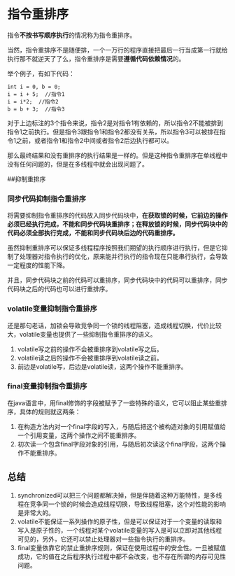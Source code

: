 # 指令重排序

指令**不按书写顺序执行**的情况称为指令重排序。

当然，指令重排序不是随便排，一个一万行的程序直接把最后一行当成第一行就给执行那不就逆天了了么，指令重排序是需要**遵循代码依赖情况**的。

举个例子，有如下代码：

```
int i = 0, b = 0;
i = i + 5;  //指令1
i = i*2;  //指令2
b = b + 3;  //指令3
```
对于上边标注的3个指令来说，指令2是对指令1有依赖的，所以指令2不能被排到指令1之前执行。但是指令3跟指令1和指令2都没有关系，所以指令3可以被排在指令1之前，或者指令1和指令2中间或者指令2后边执行都可以。

那么最终结果和没有重排序的执行结果是一样的。但是这种指令重排序在单线程中没有任何问题的，但是在多线程中就会出现问题了。

##抑制重排序
### 同步代码抑制指令重排序
将需要抑制指令重排序的代码放入同步代码块中，**在获取锁的时候，它前边的操作必须已经执行完成，不能和同步代码块重排序；在释放锁的时候，同步代码块中的代码必须全部执行完成，不能和同步代码块后边的代码重排序。**

虽然抑制重排序可以保证多线程程序按照我们期望的执行顺序进行执行，但是它抑制了处理器对指令执行的优化，原来能并行执行的指令现在只能串行执行，会导致一定程度的性能下降。

并且，同步代码块之前的代码可以重排序，同步代码块中的代码可以重排序，同步代码块之后的代码也可以进行重排序。

### volatile变量抑制指令重排序

还是那句老话，加锁会导致竞争同一个锁的线程阻塞，造成线程切换，代价比较大，volatile变量也提供了一些抑制指令重排序的语义。

1. volatile写之前的操作不会被重排序到volatile写之后。
2. volatile读之后的操作不会被重排序到volatile读之前。
3. 前边是volatile写，后边是volatile读，这两个操作不能重排序。

### final变量抑制指令重排序

在java语言中，用final修饰的字段被赋予了一些特殊的语义，它可以阻止某些重排序，具体的规则就这两条：

1. 在构造方法内对一个final字段的写入，与随后把这个被构造对象的引用赋值给一个引用变量，这两个操作之间不能重排序。
2. 初次读一个包含final字段对象的引用，与随后初次读这个final字段，这两个操作不能重排序。


## 总结

1. synchronized可以把三个问题都解决掉，但是伴随着这种万能特性，是多线程在竞争同一个锁的时候会造成线程切换，导致线程阻塞，这个对性能的影响是非常大的。
2. volatile不能保证一系列操作的原子性，但是可以保证对于一个变量的读取和写入是原子性的，一个线程对某个volatile变量的写入是可以立即对其他线程可见的，另外，它还可以禁止处理器对一些指令执行的重排序。
3. final变量依靠它的禁止重排序规则，保证在使用过程中的安全性。一旦被赋值成功，它的值在之后程序执行过程中都不会改变，也不存在所谓的内存可见性问题。